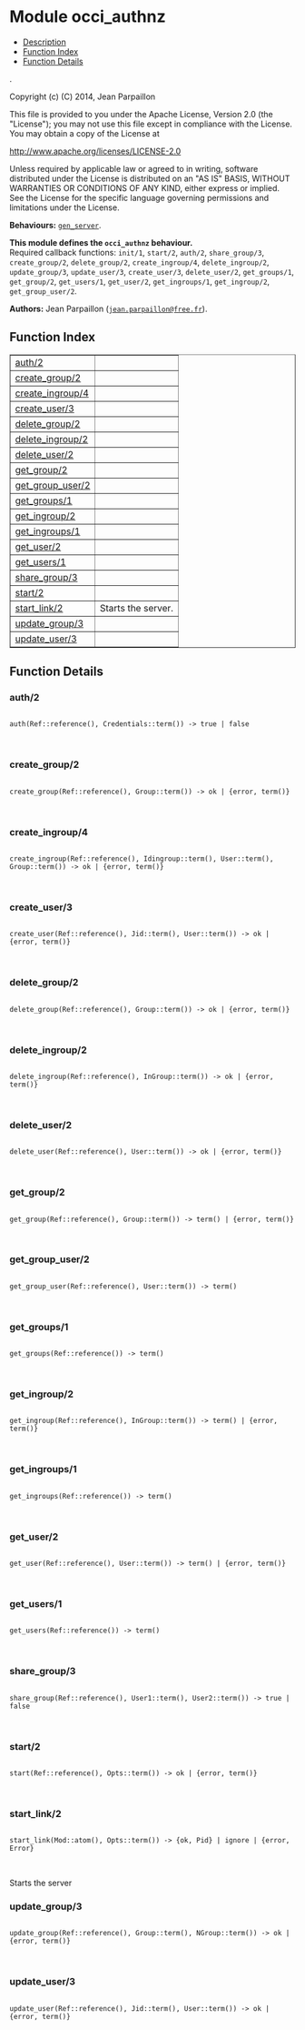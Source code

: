 

# Module occi_authnz #
* [Description](#description)
* [Function Index](#index)
* [Function Details](#functions)

.

Copyright (c) (C) 2014, Jean Parpaillon

This file is provided to you under the Apache License,
Version 2.0 (the "License"); you may not use this file
except in compliance with the License.  You may obtain
a copy of the License at

http://www.apache.org/licenses/LICENSE-2.0

Unless required by applicable law or agreed to in writing,
software distributed under the License is distributed on an
"AS IS" BASIS, WITHOUT WARRANTIES OR CONDITIONS OF ANY
KIND, either express or implied.  See the License for the
specific language governing permissions and limitations
under the License.

__Behaviours:__ [`gen_server`](gen_server.md).

__This module defines the `occi_authnz` behaviour.__<br /> Required callback functions: `init/1`, `start/2`, `auth/2`, `share_group/3`, `create_group/2`, `delete_group/2`, `create_ingroup/4`, `delete_ingroup/2`, `update_group/3`, `update_user/3`, `create_user/3`, `delete_user/2`, `get_groups/1`, `get_group/2`, `get_users/1`, `get_user/2`, `get_ingroups/1`, `get_ingroup/2`, `get_group_user/2`.

__Authors:__ Jean Parpaillon ([`jean.parpaillon@free.fr`](mailto:jean.parpaillon@free.fr)).

<a name="index"></a>

## Function Index ##


<table width="100%" border="1" cellspacing="0" cellpadding="2" summary="function index"><tr><td valign="top"><a href="#auth-2">auth/2</a></td><td></td></tr><tr><td valign="top"><a href="#create_group-2">create_group/2</a></td><td></td></tr><tr><td valign="top"><a href="#create_ingroup-4">create_ingroup/4</a></td><td></td></tr><tr><td valign="top"><a href="#create_user-3">create_user/3</a></td><td></td></tr><tr><td valign="top"><a href="#delete_group-2">delete_group/2</a></td><td></td></tr><tr><td valign="top"><a href="#delete_ingroup-2">delete_ingroup/2</a></td><td></td></tr><tr><td valign="top"><a href="#delete_user-2">delete_user/2</a></td><td></td></tr><tr><td valign="top"><a href="#get_group-2">get_group/2</a></td><td></td></tr><tr><td valign="top"><a href="#get_group_user-2">get_group_user/2</a></td><td></td></tr><tr><td valign="top"><a href="#get_groups-1">get_groups/1</a></td><td></td></tr><tr><td valign="top"><a href="#get_ingroup-2">get_ingroup/2</a></td><td></td></tr><tr><td valign="top"><a href="#get_ingroups-1">get_ingroups/1</a></td><td></td></tr><tr><td valign="top"><a href="#get_user-2">get_user/2</a></td><td></td></tr><tr><td valign="top"><a href="#get_users-1">get_users/1</a></td><td></td></tr><tr><td valign="top"><a href="#share_group-3">share_group/3</a></td><td></td></tr><tr><td valign="top"><a href="#start-2">start/2</a></td><td></td></tr><tr><td valign="top"><a href="#start_link-2">start_link/2</a></td><td>
Starts the server.</td></tr><tr><td valign="top"><a href="#update_group-3">update_group/3</a></td><td></td></tr><tr><td valign="top"><a href="#update_user-3">update_user/3</a></td><td></td></tr></table>


<a name="functions"></a>

## Function Details ##

<a name="auth-2"></a>

### auth/2 ###

<pre><code>
auth(Ref::reference(), Credentials::term()) -&gt; true | false
</code></pre>
<br />

<a name="create_group-2"></a>

### create_group/2 ###

<pre><code>
create_group(Ref::reference(), Group::term()) -&gt; ok | {error, term()}
</code></pre>
<br />

<a name="create_ingroup-4"></a>

### create_ingroup/4 ###

<pre><code>
create_ingroup(Ref::reference(), Idingroup::term(), User::term(), Group::term()) -&gt; ok | {error, term()}
</code></pre>
<br />

<a name="create_user-3"></a>

### create_user/3 ###

<pre><code>
create_user(Ref::reference(), Jid::term(), User::term()) -&gt; ok | {error, term()}
</code></pre>
<br />

<a name="delete_group-2"></a>

### delete_group/2 ###

<pre><code>
delete_group(Ref::reference(), Group::term()) -&gt; ok | {error, term()}
</code></pre>
<br />

<a name="delete_ingroup-2"></a>

### delete_ingroup/2 ###

<pre><code>
delete_ingroup(Ref::reference(), InGroup::term()) -&gt; ok | {error, term()}
</code></pre>
<br />

<a name="delete_user-2"></a>

### delete_user/2 ###

<pre><code>
delete_user(Ref::reference(), User::term()) -&gt; ok | {error, term()}
</code></pre>
<br />

<a name="get_group-2"></a>

### get_group/2 ###

<pre><code>
get_group(Ref::reference(), Group::term()) -&gt; term() | {error, term()}
</code></pre>
<br />

<a name="get_group_user-2"></a>

### get_group_user/2 ###

<pre><code>
get_group_user(Ref::reference(), User::term()) -&gt; term()
</code></pre>
<br />

<a name="get_groups-1"></a>

### get_groups/1 ###

<pre><code>
get_groups(Ref::reference()) -&gt; term()
</code></pre>
<br />

<a name="get_ingroup-2"></a>

### get_ingroup/2 ###

<pre><code>
get_ingroup(Ref::reference(), InGroup::term()) -&gt; term() | {error, term()}
</code></pre>
<br />

<a name="get_ingroups-1"></a>

### get_ingroups/1 ###

<pre><code>
get_ingroups(Ref::reference()) -&gt; term()
</code></pre>
<br />

<a name="get_user-2"></a>

### get_user/2 ###

<pre><code>
get_user(Ref::reference(), User::term()) -&gt; term() | {error, term()}
</code></pre>
<br />

<a name="get_users-1"></a>

### get_users/1 ###

<pre><code>
get_users(Ref::reference()) -&gt; term()
</code></pre>
<br />

<a name="share_group-3"></a>

### share_group/3 ###

<pre><code>
share_group(Ref::reference(), User1::term(), User2::term()) -&gt; true | false
</code></pre>
<br />

<a name="start-2"></a>

### start/2 ###

<pre><code>
start(Ref::reference(), Opts::term()) -&gt; ok | {error, term()}
</code></pre>
<br />

<a name="start_link-2"></a>

### start_link/2 ###

<pre><code>
start_link(Mod::atom(), Opts::term()) -&gt; {ok, Pid} | ignore | {error, Error}
</code></pre>
<br />

Starts the server

<a name="update_group-3"></a>

### update_group/3 ###

<pre><code>
update_group(Ref::reference(), Group::term(), NGroup::term()) -&gt; ok | {error, term()}
</code></pre>
<br />

<a name="update_user-3"></a>

### update_user/3 ###

<pre><code>
update_user(Ref::reference(), Jid::term(), User::term()) -&gt; ok | {error, term()}
</code></pre>
<br />

